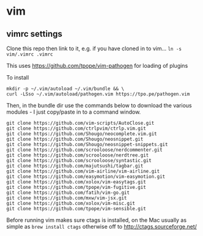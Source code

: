 # vim
## vimrc settings

Clone this repo then link to it, e.g. if you have cloned in to vim...
`ln -s vim/.vimrc .vimrc`

This uses https://github.com/tpope/vim-pathogen for loading of plugins

To install

```
mkdir -p ~/.vim/autoload ~/.vim/bundle && \
curl -LSso ~/.vim/autoload/pathogen.vim https://tpo.pe/pathogen.vim
```

Then, in the bundle dir use the commands below to download the various modules - I just copy/paste
in to a command window.

```
git clone https://github.com/vim-scripts/AutoClose.git
git clone https://github.com/ctrlpvim/ctrlp.vim.git
git clone https://github.com/Shougo/neocomplete.vim.git
git clone https://github.com/Shougo/neosnippet.git
git clone https://github.com/Shougo/neosnippet-snippets.git
git clone https://github.com/scrooloose/nerdcommenter.git
git clone https://github.com/scrooloose/nerdtree.git
git clone https://github.com/scrooloose/syntastic.git
git clone https://github.com/majutsushi/tagbar.git
git clone https://github.com/vim-airline/vim-airline.git
git clone https://github.com/easymotion/vim-easymotion.git
git clone https://github.com/xolox/vim-easytags.git
git clone https://github.com/tpope/vim-fugitive.git
git clone https://github.com/fatih/vim-go.git
git clone https://github.com/mxw/vim-jsx.git
git clone https://github.com/xolox/vim-misc.git
git clone https://github.com/tpope/vim-sensible.git
```

Before running vim makes sure ctags is installed, on the Mac usually as simple as `brew install
ctags` otherwise off to http://ctags.sourceforge.net/


